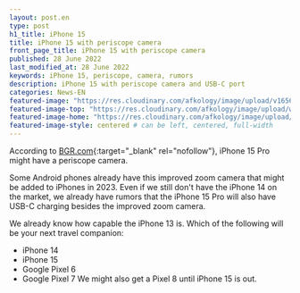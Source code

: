 ```yaml
---
layout: post.en
type: post
h1_title: iPhone 15
title: iPhone 15 with periscope camera
front_page_title: iPhone 15 with periscope camera
published: 28 June 2022
last_modified_at: 28 June 2022
keywords: iPhone 15, periscope, camera, rumors
description: iPhone 15 with periscope camera and USB-C port
categories: News-EN
featured-image: "https://res.cloudinary.com/afkology/image/upload/v1656440706/news/1/kisspng-apple-image-iphone-4-logo-photograph-remdt-by-5d2c81520ec384.9415367415631977780605_p7vrck.jpg" # full size
featured-image-top: "https://res.cloudinary.com/afkology/image/upload/w_400,c_scale,f_auto/v1656440706/news/1/kisspng-apple-image-iphone-4-logo-photograph-remdt-by-5d2c81520ec384.9415367415631977780605_p7vrck.webp" # width - 1200
featured-image-home: "https://res.cloudinary.com/afkology/image/upload/w_800,c_scale,f_auto/v1656440706/news/1/kisspng-apple-image-iphone-4-logo-photograph-remdt-by-5d2c81520ec384.9415367415631977780605_p7vrck.webp" # width - 600
featured-image-style: centered # can be left, centered, full-width
---
```

According to [BGR.com](https://bgr.com/tech/iphone-15-pro-models-may-get-apples-first-periscope-camera/){:target="_blank" rel="nofollow"}, iPhone 15 Pro might have a periscope camera.

Some Android phones already have this improved zoom camera that might be added to iPhones in 2023. Even if we still don't have the iPhone 14 on the market, we already have rumors that the iPhone 15 Pro will also have USB-C charging besides the improved zoom camera.

We already know how capable the iPhone 13 is. 
Which of the following will be your next travel companion: 
- iPhone 14 
- iPhone 15
- Google Pixel 6
- Google Pixel 7
We might also get a Pixel 8 until iPhone 15 is out.